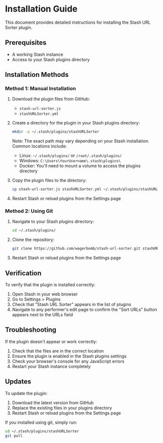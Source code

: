# Installation Guide

This document provides detailed instructions for installing the Stash URL Sorter plugin.

## Prerequisites

- A working Stash instance
- Access to your Stash plugins directory

## Installation Methods

### Method 1: Manual Installation

1. Download the plugin files from GitHub:
   - `stash-url-sorter.js`
   - `stashURLSorter.yml`

2. Create a directory for the plugin in your Stash plugins directory:
   ```bash
   mkdir -p ~/.stash/plugins/stashURLSorter
   ```
   
   Note: The exact path may vary depending on your Stash installation. Common locations include:
   - Linux: `~/.stash/plugins/` or `/root/.stash/plugins/`
   - Windows: `C:\Users\YourUsername\.stash\plugins\`
   - Docker: You'll need to mount a volume to access the plugins directory

3. Copy the plugin files to the directory:
   ```bash
   cp stash-url-sorter.js stashURLSorter.yml ~/.stash/plugins/stashURLSorter/
   ```

4. Restart Stash or reload plugins from the Settings page

### Method 2: Using Git

1. Navigate to your Stash plugins directory:
   ```bash
   cd ~/.stash/plugins/
   ```

2. Clone the repository:
   ```bash
   git clone https://github.com/wagerbomb/stash-url-sorter.git stashURLSorter
   ```

3. Restart Stash or reload plugins from the Settings page

## Verification

To verify that the plugin is installed correctly:

1. Open Stash in your web browser
2. Go to Settings > Plugins
3. Check that "Stash URL Sorter" appears in the list of plugins
4. Navigate to any performer's edit page to confirm the "Sort URLs" button appears next to the URLs field

## Troubleshooting

If the plugin doesn't appear or work correctly:

1. Check that the files are in the correct location
2. Ensure the plugin is enabled in the Stash plugins settings
3. Check your browser's console for any JavaScript errors
4. Restart your Stash instance completely

## Updates

To update the plugin:

1. Download the latest version from GitHub
2. Replace the existing files in your plugins directory
3. Restart Stash or reload plugins from the Settings page

If you installed using git, simply run:
```bash
cd ~/.stash/plugins/stashURLSorter
git pull
```
